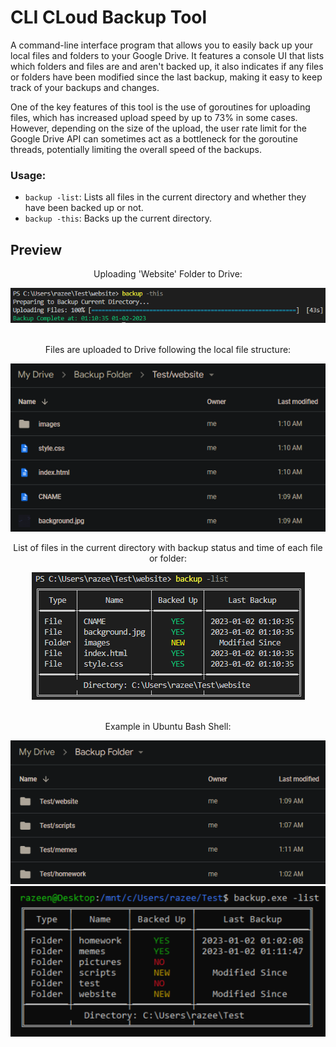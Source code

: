 # CLI CLoud Backup Tool

A command-line interface program that allows you to easily back up your local files and folders to your Google Drive. It features a console UI that lists which folders and files are and aren't backed up, it also indicates if any files or folders have been modified since the last backup, making it easy to keep track of your backups and changes.

One of the key features of this tool is the use of goroutines for uploading files, which has increased upload speed by up to 73% in some cases. However, depending on the size of the upload, the user rate limit for the Google Drive API can sometimes act as a bottleneck for the goroutine threads, potentially limiting the overall speed of the backups.

### Usage:
- `backup -list`: Lists all files in the current directory and whether they have been backed up or not.
- `backup -this`: Backs up the current directory.

## Preview
<div align="center">
    <p>Uploading 'Website' Folder to Drive:</p>
    <img src="assets/upload.png"><br><br>
    <p>Files are uploaded to Drive following the local file structure:</p>
    <img src="assets/subfolder.png"><br>
    <p>List of files in the current directory with backup status and time of each file or folder:</p>
    <img src="assets/sublist.png"><br><br>
    <p>Example in Ubuntu Bash Shell:</p>
    <img src="assets/folder.png"><br>
    <img src="assets/list.png"><br>
</div>



